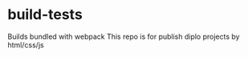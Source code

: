 # build-tests
Builds bundled with webpack
   This repo is for publish diplo projects by html/css/js  
